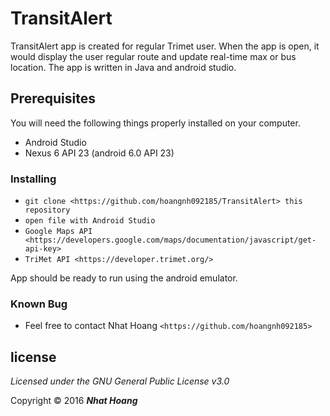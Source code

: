 # TransitAlert

 TransitAlert app is created for regular Trimet user. When the app is open, it would display the user regular route and update real-time max or bus location. The app is written in Java and android studio.
## Prerequisites

You will need the following things properly installed on your computer.

* Android Studio
* Nexus 6 API 23 (android 6.0 API 23)

### Installing

* `git clone <https://github.com/hoangnh092185/TransitAlert> this repository`
* `open file with Android Studio`
* `Google Maps API <https://developers.google.com/maps/documentation/javascript/get-api-key>`
* `TriMet API <https://developer.trimet.org/>`

App should be ready to run using the android emulator.

### Known Bug

* Feel free to contact Nhat Hoang `<https://github.com/hoangnh092185>`

## license ##
*Licensed under the GNU General Public License v3.0*

Copyright &copy; 2016 **_Nhat Hoang_**
